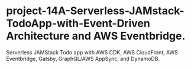 # project-14A-Serverless-JAMstack-TodoApp-with-Event-Driven Architecture and AWS Eventbridge. 
 Serverless JAMStack Todo app with AWS CDK, AWS CloudFront, AWS Eventbridge, Gatsby, GraphQL/AWS AppSync, and DynamoDB.
